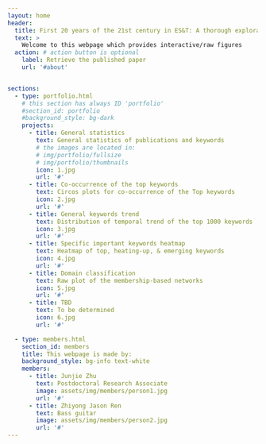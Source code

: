 ```yaml
---
layout: home
header:
  title: First 20 years of the 21st century in ES&T: A thorough exploration of research topics based on text mining
  text: >
    Welcome to this webpage which provides interactive/raw figures
  action: # action button is optional
    label: Retrieve the published paper
    url: '#about'


sections:
  - type: portfolio.html
    # this section has always ID 'portfolio'
    #section_id: portfolio
    #background_style: bg-dark
    projects:
      - title: General statistics
        text: General statistics of publications and keywords
        # the images are located in:
        # img/portfolio/fullsize
        # img/portfolio/thumbnails
        icon: 1.jpg
        url: '#'
      - title: Co-occurrence of the top keywords
        text: Circos plots for co-occurrence of the Top keywords
        icon: 2.jpg
        url: '#'
      - title: General keywords trend
        text: Distribution of temporal trend of the top 1000 keywords
        icon: 3.jpg
        url: '#'
      - title: Specific important keywords heatmap
        text: Heatmap of top, heating-up, & emerging keywords
        icon: 4.jpg
        url: '#'
      - title: Domain classification
        text: Raw plot of the membership-based networks
        icon: 5.jpg
        url: '#'
      - title: TBD
        text: To be determined
        icon: 6.jpg
        url: '#'

  - type: members.html
    section_id: members
    title: This webpage is made by:
    background_style: bg-info text-white
    members:
      - title: Junjie Zhu
        text: Postdoctoral Research Associate
        image: assets/img/members/person1.jpg
        url: '#'
      - title: Zhiyong Jason Ren
        text: Bass guitar
        image: assets/img/members/person2.jpg
        url: '#'
---
```

